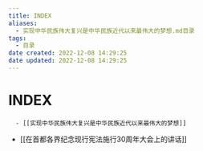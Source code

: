```yaml
---
title: INDEX
aliases:
  - 实现中华民族伟大复兴是中华民族近代以来最伟大的梦想.md目录
tags:
  - 目录
date created: 2022-12-08 14:29:25
date updated: 2022-12-08 14:29:25
---
```


# INDEX

      - [[实现中华民族伟大复兴是中华民族近代以来最伟大的梦想]]
- [[在首都各界纪念现行宪法施行30周年大会上的讲话]]
